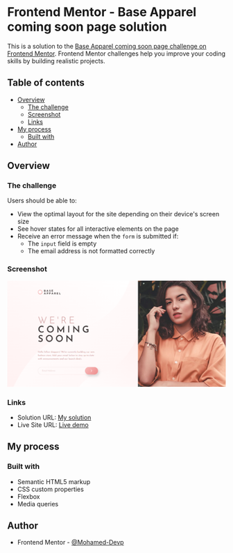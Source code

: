 # Frontend Mentor - Base Apparel coming soon page solution

This is a solution to the [Base Apparel coming soon page challenge on Frontend Mentor](https://www.frontendmentor.io/challenges/base-apparel-coming-soon-page-5d46b47f8db8a7063f9331a0). Frontend Mentor challenges help you improve your coding skills by building realistic projects. 

## Table of contents

- [Overview](#overview)
  - [The challenge](#the-challenge)
  - [Screenshot](#screenshot)
  - [Links](#links)
- [My process](#my-process)
  - [Built with](#built-with)
- [Author](#author)

## Overview

### The challenge

Users should be able to:

- View the optimal layout for the site depending on their device's screen size
- See hover states for all interactive elements on the page
- Receive an error message when the `form` is submitted if:
  - The `input` field is empty
  - The email address is not formatted correctly

### Screenshot

![Demo screenshot](screenshot.png)

### Links

- Solution URL: [My solution](https://www.frontendmentor.io/solutions/responsive-coming-soon-page-eQmRqCiPqP)
- Live Site URL: [Live demo](https://mohamed-devp.github.io/Base-Apparel-coming-soon-page/)

## My process

### Built with

- Semantic HTML5 markup
- CSS custom properties
- Flexbox
- Media queries

## Author

- Frontend Mentor - [@Mohamed-Devp](https://www.frontendmentor.io/profile/Mohamed-Devp)